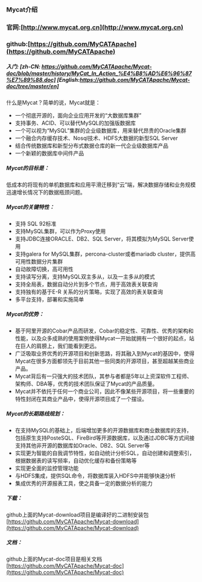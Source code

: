 ### Mycat介绍

### 官网:[http://www.mycat.org.cn](http://www.mycat.org.cn)

### github:[https://github.com/MyCATApache](https://github.com/MyCATApache)
##### 入门: [zh-CN: https://github.com/MyCATApache/Mycat-doc/blob/master/history/MyCat_In_Action_%E4%B8%AD%E6%96%87%E7%89%88.doc] [English:https://github.com/MyCATApache/Mycat-doc/tree/master/en]

什么是Mycat？简单的说，Mycat就是：

*	一个彻底开源的，面向企业应用开发的“大数据库集群”
*	支持事务、ACID、可以替代MySQL的加强版数据库
*	一个可以视为“MySQL”集群的企业级数据库，用来替代昂贵的Oracle集群
*	一个融合内存缓存技术、Nosql技术、HDFS大数据的新型SQL Server
*	结合传统数据库和新型分布式数据仓库的新一代企业级数据库产品
*	一个新颖的数据库中间件产品



##### Mycat的目标是：

低成本的将现有的单机数据库和应用平滑迁移到“云”端，解决数据存储和业务规模迅速增长情况下的数据瓶颈问题。


##### Mycat的关键特性：

*	支持 SQL 92标准
*	支持MySQL集群，可以作为Proxy使用
*	支持JDBC连接ORACLE、DB2、SQL Server，将其模拟为MySQL  Server使用
*	支持galera for MySQL集群，percona-cluster或者mariadb cluster，提供高可用性数据分片集群
*	自动故障切换，高可用性
*	支持读写分离，支持MySQL双主多从，以及一主多从的模式
*	支持全局表，数据自动分片到多个节点，用于高效表关联查询
*	支持独有的基于E-R 关系的分片策略，实现了高效的表关联查询
*	多平台支持，部署和实施简单


##### Mycat的优势：

*	基于阿里开源的Cobar产品而研发，Cobar的稳定性、可靠性、优秀的架构和性能，以及众多成熟的使用案例使得Mycat一开始就拥有一个很好的起点，站在巨人的肩膀上，我们能看到更远。
*	广泛吸取业界优秀的开源项目和创新思路，将其融入到Mycat的基因中，使得Mycat在很多方面都领先于目前其他一些同类的开源项目，甚至超越某些商业产品。
*	Mycat背后有一只强大的技术团队，其参与者都是5年以上资深软件工程师、架构师、DBA等，优秀的技术团队保证了Mycat的产品质量。
*	Mycat并不依托于任何一个商业公司，因此不像某些开源项目，将一些重要的特性封闭在其商业产品中，使得开源项目成了一个摆设。


##### Mycat的长期路线规划：

*	在支持MySQL的基础上，后端增加更多的开源数据库和商业数据库的支持，包括原生支持PosteSQL、FireBird等开源数据库，以及通过JDBC等方式间接支持其他非开源的数据库如Oracle、DB2、SQL Server等
*	实现更为智能的自我调节特性，如自动统计分析SQL，自动创建和调整索引，根据数据表的读写频率，自动优化缓存和备份策略等
*	实现更全面的监控管理功能
*	与HDFS集成，提供SQL命令，将数据库装入HDFS中并能够快速分析
*	集成优秀的开源报表工具，使之具备一定的数据分析的能力

##### 下载：

github上面的Mycat-download项目是编译好的二进制安装包 [https://github.com/MyCATApache/Mycat-download](https://github.com/MyCATApache/Mycat-download)

##### 文档：

github上面的Mycat-doc项目是相关文档 [https://github.com/MyCATApache/Mycat-doc](https://github.com/MyCATApache/Mycat-doc)
